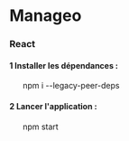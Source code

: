 # Manageo
### React
#### 1️ Installer les dépendances :
&nbsp; &nbsp; &nbsp; npm i --legacy-peer-deps

#### 2️ Lancer l'application :
&nbsp; &nbsp; &nbsp; npm start
